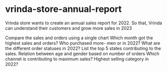 # vrinda-store-annual-report
Vrinda store wants to create an annual sales report for 2022. So that, Vrinda can understand their customers and grow more sales in 2023

Compare the sales and orders using a single chart
Which month got the highest sales and orders?
Who purchased more- men or in 2022?
What are the different order statuses in 2022?
List the top 5 states contributing to the sales.
Relation between age and gender based on number of orders
Which channel is contributing to maximum sales?
Highest selling category in 2022?

